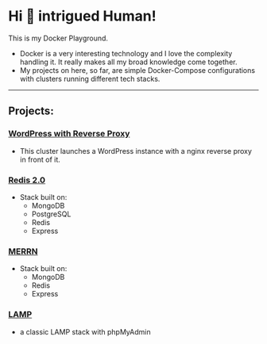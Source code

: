 # Hi :wave: intrigued Human!

This is my Docker Playground.

- Docker is a very interesting technology and I love the complexity handling it. It really makes all my broad knowledge come together.
- My projects on here, so far, are simple Docker-Compose configurations with clusters running different tech stacks.

---

## Projects:

### [WordPress with Reverse Proxy](./wprp/)
- This cluster launches a WordPress instance with a nginx reverse proxy in front of it.

### [Redis 2.0](./redis/)
- Stack built on:
    - MongoDB
    - PostgreSQL
    - Redis
    - Express

### [MERRN](./redis-mongo/)
- Stack built on:
    - MongoDB
    - Redis
    - Express

### [LAMP](./lamp/)
- a classic LAMP stack with phpMyAdmin

<!-- ### [](./)
- -->